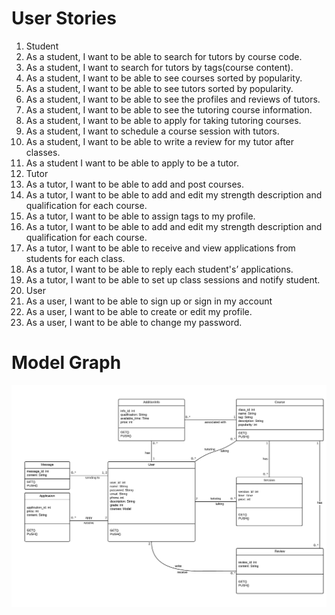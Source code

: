 # User Stories

1. Student
  1. As a student, I want to be able to search for tutors by course code.
  2. As a student, I want to search for tutors by tags(course content).
  3. As a student, I want to be able to see courses sorted by popularity.
  4. As a student, I want to be able to see tutors sorted by popularity.
  5. As a student, I want to be able to see the profiles and reviews of tutors. 
  6. As a student, I want to be able to see the tutoring course information.
  7. As a student, I want to be able to apply for taking tutoring courses.
  8. As a student, I want to schedule a course session with tutors.
  9. As a student, I want to be able to write a review for my tutor after classes.
  10. As a student I want to be able to apply to be a tutor.
2. Tutor
  1. As a tutor, I want to be able to add and post courses.
  2. As a tutor, I want to be able to add and edit my strength description and qualification for each course.
  3. As a tutor, I want to be able to assign tags to my profile.
  4. As a tutor, I want to be able to add and edit my strength description and qualification for each course.
  5. As a tutor, I want to be able to receive and view applications from students for each class.
  6. As a tutor, I want to be able to reply each student's’ applications.
  7. As a tutor, I want to be able to set up class sessions and notify student.
3. User
  1. As a user, I want to be able to sign up or sign in my account 
  2. As a user, I want to be able to create or edit my profile. 
  3. As a user, I want to be able to change my password.


# Model Graph
![alt tag](https://github.com/Mcronk/project4501/blob/master/ModelGraph_cs4501.png)
